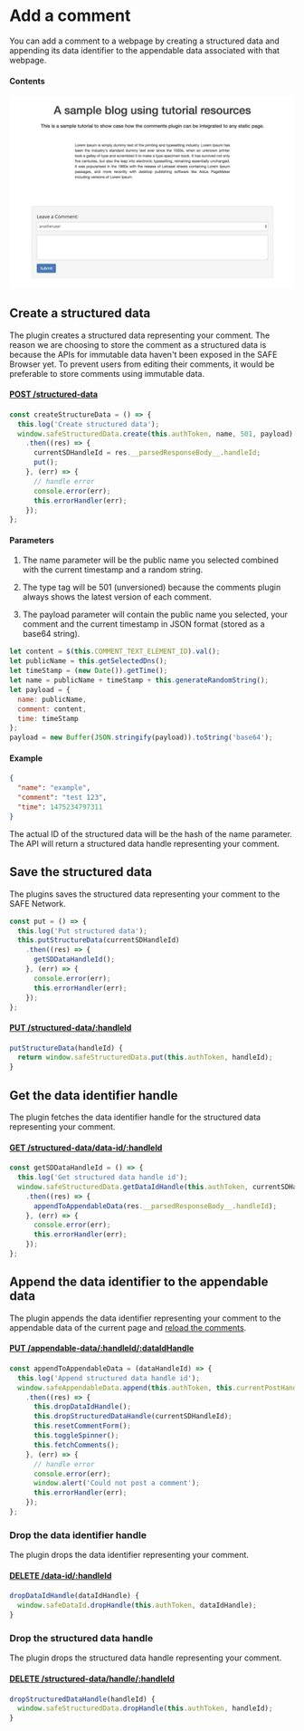 # Add a comment

You can add a comment to a webpage by creating a structured data and appending its data identifier to the appendable data associated with that webpage.

#### Contents

<!-- toc -->

![Add a comment](img/add-a-comment.png)

## Create a structured data

The plugin creates a structured data representing your comment. The reason we are choosing to store the comment as a structured data is because the APIs for immutable data haven't been exposed in the SAFE Browser yet. To prevent users from editing their comments, it would be preferable to store comments using immutable data.

#### [POST /structured-data](https://github.com/maidsafe/rfcs/blob/master/text/0042-launcher-api-v0.6/api/structured_data.md#create)

```js
const createStructureData = () => {
  this.log('Create structured data');
  window.safeStructuredData.create(this.authToken, name, 501, payload)
    .then((res) => {
      currentSDHandleId = res.__parsedResponseBody__.handleId;
      put();
    }, (err) => {
      // handle error
      console.error(err);
      this.errorHandler(err);
    });
};
```

#### Parameters

1. The name parameter will be the public name you selected combined with the current timestamp and a random string.

2. The type tag will be 501 (unversioned) because the comments plugin always shows the latest version of each comment.

3. The payload parameter will contain the public name you selected, your comment and the current timestamp in JSON format (stored as a base64 string).

```js
let content = $(this.COMMENT_TEXT_ELEMENT_ID).val();
let publicName = this.getSelectedDns();
let timeStamp = (new Date()).getTime();
let name = publicName + timeStamp + this.generateRandomString();
let payload = {
  name: publicName,
  comment: content,
  time: timeStamp
};
payload = new Buffer(JSON.stringify(payload)).toString('base64');
```

#### Example

```json
{
  "name": "example",
  "comment": "test 123",
  "time": 1475234797311
}
```

The actual ID of the structured data will be the hash of the name parameter. The API will return a structured data handle representing your comment.

## Save the structured data

The plugins saves the structured data representing your comment to the SAFE Network.

```js
const put = () => {
  this.log('Put structured data');
  this.putStructureData(currentSDHandleId)
    .then((res) => {
      getSDDataHandleId();
    }, (err) => {
      console.error(err);
      this.errorHandler(err);
    });
};
```

#### [PUT /structured-data/:handleId](https://github.com/maidsafe/rfcs/blob/master/text/0042-launcher-api-v0.6/api/structured_data.md#save-structured-data)

```js
putStructureData(handleId) {
  return window.safeStructuredData.put(this.authToken, handleId);
}
```

## Get the data identifier handle

The plugin fetches the data identifier handle for the structured data representing your comment.

#### [GET /structured-data/data-id/:handleId](https://github.com/maidsafe/rfcs/blob/master/text/0042-launcher-api-v0.6/api/structured_data.md#get-dataidentifier-handle-for-structured-data)

```js
const getSDDataHandleId = () => {
  this.log('Get structured data handle id');
  window.safeStructuredData.getDataIdHandle(this.authToken, currentSDHandleId)
    .then((res) => {
      appendToAppendableData(res.__parsedResponseBody__.handleId);
    }, (err) => {
      console.error(err);
      this.errorHandler(err);
    });
};
```

## Append the data identifier to the appendable data

The plugin appends the data identifier representing your comment to the appendable data of the current page and [reload the comments](load-comments.md).

#### [PUT /appendable-data/:handleId/:dataIdHandle](https://github.com/maidsafe/rfcs/blob/master/text/0042-launcher-api-v0.6/api/appendable_data.md#append-data)

```js
const appendToAppendableData = (dataHandleId) => {
  this.log('Append structured data handle id');
  window.safeAppendableData.append(this.authToken, this.currentPostHandleId, dataHandleId)
    .then((res) => {
      this.dropDataIdHandle();
      this.dropStructuredDataHandle(currentSDHandleId);
      this.resetCommentForm();
      this.toggleSpinner();
      this.fetchComments();
    }, (err) => {
      // handle error
      console.error(err);
      window.alert('Could not post a comment');
      this.errorHandler(err);
    });
};
```

### Drop the data identifier handle

The plugin drops the data identifier representing your comment.

#### [DELETE /data-id/:handleId](https://github.com/maidsafe/rfcs/blob/master/text/0042-launcher-api-v0.6/api/data_identifier.md#drop-handle)

```js
dropDataIdHandle(dataIdHandle) {
  window.safeDataId.dropHandle(this.authToken, dataIdHandle);
}
```

### Drop the structured data handle

The plugin drops the structured data handle representing your comment.

#### [DELETE /structured-data/handle/:handleId](https://github.com/maidsafe/rfcs/blob/master/text/0042-launcher-api-v0.6/api/structured_data.md#drop-handle)

```js
dropStructuredDataHandle(handleId) {
  window.safeStructuredData.dropHandle(this.authToken, handleId);
}
```
